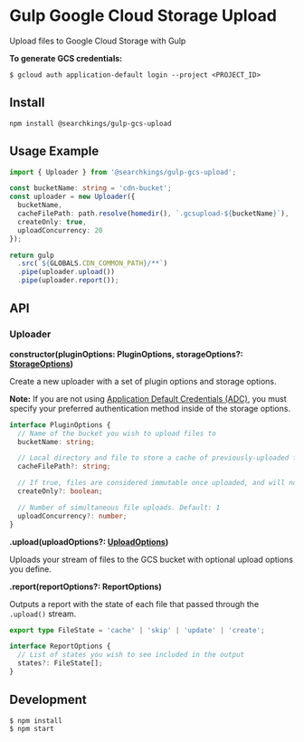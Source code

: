 # Gulp Google Cloud Storage Upload

Upload files to Google Cloud Storage with Gulp

**To generate GCS credentials:**

```shell
$ gcloud auth application-default login --project <PROJECT_ID>
```

## Install

```shell
npm install @searchkings/gulp-gcs-upload
```

## Usage Example

```ts
import { Uploader } from '@searchkings/gulp-gcs-upload';

const bucketName: string = 'cdn-bucket';
const uploader = new Uploader({
  bucketName,
  cacheFilePath: path.resolve(homedir(), `.gcsupload-${bucketName}`),
  createOnly: true,
  uploadConcurrency: 20
});

return gulp
  .src(`${GLOBALS.CDN_COMMON_PATH}/**`)
  .pipe(uploader.upload())
  .pipe(uploader.report());
```

## API

### Uploader

**constructor(pluginOptions: PluginOptions, storageOptions?: [StorageOptions](https://googleapis.dev/nodejs/storage/latest/global.html#StorageOptions))**

Create a new uploader with a set of plugin options and storage options.

**Note:** If you are not using [Application Default Credentials (ADC)](https://cloud.google.com/docs/authentication/production#automatically), you must specify your preferred authentication method inside of the storage options.

```ts
interface PluginOptions {
  // Name of the bucket you wish to upload files to
  bucketName: string;

  // Local directory and file to store a cache of previously-uploaded files
  cacheFilePath?: string;

  // If true, files are considered immutable once uploaded, and will not be overwritten if a file with the same name exists. Default: false
  createOnly?: boolean;

  // Number of simultaneous file uploads. Default: 1
  uploadConcurrency?: number;
}
```

**.upload(uploadOptions?: [UploadOptions](https://googleapis.dev/nodejs/storage/latest/global.html#UploadOptions))**

Uploads your stream of files to the GCS bucket with optional upload options you define.

**.report(reportOptions?: ReportOptions)**

Outputs a report with the state of each file that passed through the `.upload()` stream.

```ts
export type FileState = 'cache' | 'skip' | 'update' | 'create';

interface ReportOptions {
  // List of states you wish to see included in the output
  states?: FileState[];
}
```

## Development

```shell
$ npm install
$ npm start
```
